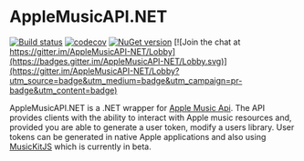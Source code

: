 # AppleMusicAPI.NET

[![Build status](https://ci.appveyor.com/api/projects/status/jviar4g4swch3gej/branch/master?svg=true)](https://ci.appveyor.com/project/MattPress/applemusicapi-net)
[![codecov](https://codecov.io/gh/MattPress/AppleMusicAPI.NET/branch/master/graph/badge.svg)](https://codecov.io/gh/MattPress/AppleMusicAPI.NET)
[![NuGet version](https://badge.fury.io/nu/AppleMusicAPI.NET.svg)](https://badge.fury.io/nu/AppleMusicAPI.NET)
[![Join the chat at https://gitter.im/AppleMusicAPI-NET/Lobby](https://badges.gitter.im/AppleMusicAPI-NET/Lobby.svg)](https://gitter.im/AppleMusicAPI-NET/Lobby?utm_source=badge&utm_medium=badge&utm_campaign=pr-badge&utm_content=badge)


AppleMusicAPI.NET is a .NET wrapper for [Apple Music Api](https://developer.apple.com/documentation/applemusicapi). The API provides clients with the ability to interact with Apple music resources and, provided you are able to generate a user token, modify a users library. User tokens can be generated in native Apple applications and also using [MusicKitJS](https://developer.apple.com/documentation/musickitjs) which is currently in beta.
